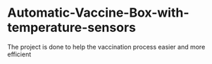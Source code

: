 # Automatic-Vaccine-Box-with-temperature-sensors
The project is done to help the vaccination process easier and more efficient
